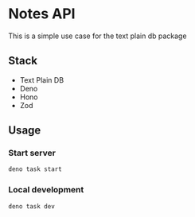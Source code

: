 # Notes API
This is a simple use case for the text plain db package

## Stack
- Text Plain DB
- Deno
- Hono
- Zod

## Usage

### Start server
```sh
deno task start
```

### Local development
```sh
deno task dev
```

